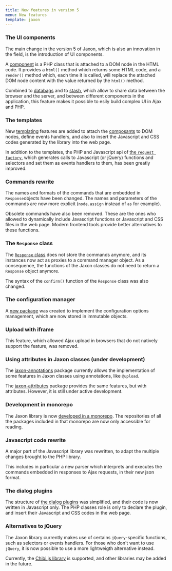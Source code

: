 ```yaml
---
title: New features in version 5
menu: New features
template: jaxon
---
```


### The UI components

The main change in the version 5 of Jaxon, which is also an innovation in the field, is the introduction of UI components.

A [component](../../components/node-components.html) is a PHP class that is attached to a DOM node in the HTML code.
It provides a `html()` method which returns some HTML code, and a `render()` method which, each time it is called, will replace the attached DOM node content with the value returned by the `html()` method.

Combined to [databags](../../components/databags.html) and to [stash](../../components/stash.html), which allow to share data between the browser and the server, and between different components in the application, this feature makes it possible to esily build complex UI in Ajax and PHP.

### The templates

New [templating](../../ui-features/templates.html) features are added to attach the [composants](../../components/node-components.html) to DOM nodes, define events handlers, and also to insert the Javascript and CSS codes generated by the library into the web page.

In addition to the templates, the PHP and Javascript api of [the `request factory`](../../ui-features/call-factories.html), which generates calls to Javascript (or jQuery) functions and selectors and set them as events handlers to them, has been greatly improved.

### Commands rewrite

The names and formats of the commands that are embedded in `Response`objects have been changed.
The names and parameters of the commands are now more explicit (`node.assign` instead of `as` for example).

Obsolete commands have also been removed. These are the ones who allowed to dynamically include Javascript functions or Javascript and CSS files in the web page.
Modern frontend tools provide better alternatives to these functions.

### The `Response` class

The [`Response` class](../../requests/responses.html) does not store the commands anymore, and its instances now act as proxies to a command manager object.
As a consequence, the functions of the Jaxon classes do not need to return a `Response` object anymore.

The syntax of the `confirm()` function of the `Response` class was also changed.

### The configuration manager

A [new package](https://github.com/jaxon-php/jaxon-config) was created to implement the configuration options management, which are now stored in immutable objects.

### Upload with iframe

This feature, which allowed Ajax upload in browsers that do not natively support the feature, was removed.

### Using attributes in Jaxon classes (under development)

The [jaxon-annotations](https://github.com/jaxon-php/jaxon-annotations) package currently allows the implementation of some features in Jaxon classes using annotations, like `@upload`.

The [jaxon-attributes](https://github.com/jaxon-php/jaxon-attributes) package provides the same features, but with attributes.
However, it is still under active development.

### Development in monorepo

The Jaxon library is now [developed in a monorepo](https://github.com/jaxon-php/jaxon-mono).
The repositories of all the packages included in that monorepo are now only accessible for reading.

### Javascript code rewrite

A major part of the Javascript library was rewritten, to adapt the multiple changes brought to the PHP library.

This includes in particular a new parser which interprets and executes the commands embedded in responses to Ajax requests, in their new json format.

### The dialog plugins

The structure of [the dialog plugins](../../ui-features/dialogs.html) was simplified, and their code is now written in Javascript only.
The PHP classes role is only to declare the plugin, and insert their Javascript and CSS codes in the web page.

### Alternatives to jQuery

The Jaxon library currently makes use of certains `jQuery`-specific functions, such as selectors or events handlers.
For those who don't want to use `jQuery`, it is now possible to use a more lightweigth alternative instead.

Currently, the [Chibi.js library](https://github.com/kylebarrow/chibi) is supported, and other libraries may be added in the future.
